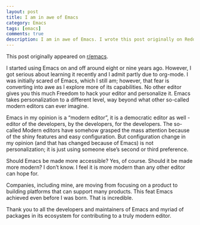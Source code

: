 ```yaml
---
layout: post
title: I am in awe of Emacs
category: Emacs
tags: [emacs]
comments: true
description: I am in awe of Emacs. I wrote this post originally on Reddit. Just copying it here to save it.
---
```


This post originally appeared on [r/emacs](https://www.reddit.com/r/emacs/comments/j04xxw/i_am_in_awe_of_emacs/). 

I started using Emacs on and off around eight or nine years ago. However, I got serious about learning it recently and I admit partly due to org-mode. I was initially scared of Emacs, which I still am; however, that fear is converting into awe as I explore more of its capabilities. No other editor gives you this much Freedom to hack your editor and personalize it. Emacs takes personalization to a different level, way beyond what other so-called modern editors can ever imagine.

Emacs in my opinion is a “modern editor”, it is a democratic editor as well - editor of the developers, by the developers, for the developers. The so-called Modern editors have somehow grasped the mass attention because of the shiny features and easy configuration. But configuration change in my opinion (and that has changed because of Emacs) is not personalization; it is just using someone else’s second or third preference.

Should Emacs be made more accessible? Yes, of course. Should it be made more modern? I don’t know. I feel it is more modern than any other editor can hope for.

Companies, including mine, are moving from focusing on a product to building platforms that can support many products. This feat Emacs achieved even before I was born. That is incredible.

Thank you to all the developers and maintainers of Emacs and myriad of packages in its ecosystem for contributing to a truly modern editor.